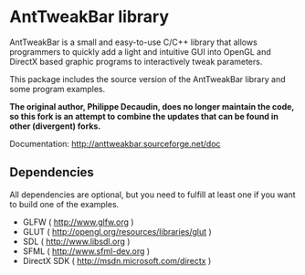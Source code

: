 # AntTweakBar library

AntTweakBar is a small and easy-to-use C/C++ library that allows programmers
to quickly add a light and intuitive GUI into OpenGL and DirectX based 
graphic programs to interactively tweak parameters.

This package includes the source version of the AntTweakBar library and some
program examples.

**The original author, Philippe Decaudin, does no longer maintain the code, so
this fork is an attempt to combine the updates that can be found in other
(divergent) forks.**

Documentation: http://anttweakbar.sourceforge.net/doc

## Dependencies

All dependencies are optional, but you need to fulfill at least one if you
want to build one of the examples.

* GLFW ( http://www.glfw.org )
* GLUT ( http://opengl.org/resources/libraries/glut )
* SDL ( http://www.libsdl.org )
* SFML ( http://www.sfml-dev.org )
* DirectX SDK ( http://msdn.microsoft.com/directx )

